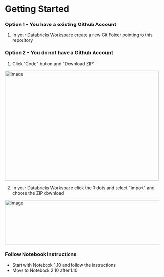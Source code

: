 # Getting Started

### Option 1 - You have a existing Github Account
1. In your Databricks Workspace create a new Git Folder pointing to this repository

### Option 2 - You do not have a Github Account
1. Click "Code" button and "Download ZIP"
<img width="501" height="360" alt="image" src="https://github.com/user-attachments/assets/c60cbbf0-174b-4152-be14-2f360e2233b4" />

2. In your Databricks Workspace click the 3 dots and select "import" and choose the ZIP download
<img width="1145" height="145" alt="image" src="https://github.com/user-attachments/assets/a2116bcc-8965-4c74-88e0-c18c0d0c510c" />

### Follow Notebook Instructions
- Start with Notebook 1.10 and follow the instructions
- Move to Notebook 2.10 after 1.10
